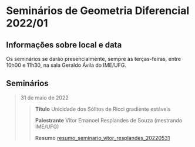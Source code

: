 Seminários de Geometria Diferencial 2022/01
===========================================

Informações sobre local e data
------------------------------

Os seminários se darão presencialmente, sempre às terças-feiras, entre 10h00 e
11h30, na sala Geraldo Ávila do IME/UFG.

Seminários
----------

> 31 de maio de 2022
>
>> **Título**  Unicidade dos Sólitos de Ricci gradiente estáveis
>>
>> **Palestrante** Vítor Emanoel Resplandes de Souza (mestrando IME/UFG)
>>
>> **Resumo** [resumo_seminario_vitor_resplandes_20220531][]
>>
>

[resumo_seminario_vitor_resplandes_20220531]: pdfs/resumo_2022_05_31_vitor_resplandes.pdf
